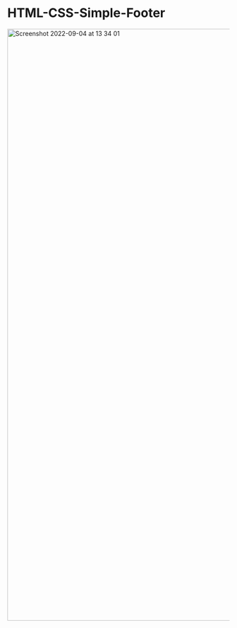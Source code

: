 # HTML-CSS-Simple-Footer


<img width="1339" alt="Screenshot 2022-09-04 at 13 34 01" src="https://user-images.githubusercontent.com/42389395/188313693-babaa5a9-085d-4dc2-9f8d-9011711c194f.png">
